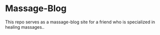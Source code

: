 # Massage-Blog
This repo serves as a massage-blog site for a friend who is specialized in healing massages..

